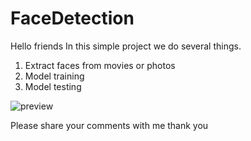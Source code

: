 # FaceDetection
Hello friends
In this simple project we do several things.
1. Extract faces from movies or photos
2. Model training
3. Model testing

![preview](https://github.com/SeyedJavadMajidi/FaceDetection/preview.png)

Please share your comments with me
thank you
